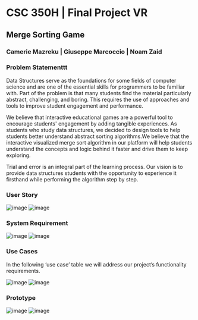 # CSC 350H | Final Project VR

## Merge Sorting Game

### Camerie Mazreku | Giuseppe Marcoccio | Noam Zaid

### Problem Statementtt

Data Structures serve as the foundations for some fields of computer science and are one of the essential skills for programmers to be familiar with. Part of the problem is that many students find the material particularly abstract, challenging, and boring. This requires the use of approaches and tools to improve student engagement and performance.

We believe that interactive educational games are a powerful tool to encourage students' engagement by adding tangible experiences. As students who study data structures, we decided to design tools to help students better understand abstract sorting algorithms.We believe that the interactive visualized merge sort algorithm in our platform will help students understand the concepts and logic behind it faster and drive them to keep exploring. 

Trial and error is an integral part of the learning process. Our vision is to provide data structures students with the opportunity to experience it firsthand while performing the algorithm step by step.

### User Story

![image](https://user-images.githubusercontent.com/72586685/143984489-091effe9-8b34-4c96-a879-1ea006c3f119.png)
![image](https://user-images.githubusercontent.com/72586685/143984716-4d2e0f68-795e-4f6b-92ac-304265c31827.png)

### System Requirement

![image](https://user-images.githubusercontent.com/72586685/143985086-296513eb-3736-457a-9792-6ccf2e3e5c58.png)
![image](https://user-images.githubusercontent.com/72586685/143985138-65ad8135-aba5-4795-9494-d255586e6fe1.png)

### Use Cases

In the following ‘use case’ table we will address our project’s functionality requirements.

![image](https://user-images.githubusercontent.com/72586685/143985574-d092896a-b600-47d6-8df8-8b7942d5315b.png)
![image](https://user-images.githubusercontent.com/72586685/143985655-1dd33ede-4474-42f9-93cf-1b522ff5c01b.png)

### Prototype

![image](https://user-images.githubusercontent.com/72586685/143985823-f9845eb8-ea44-403b-b091-844102d96677.png)
![image](https://user-images.githubusercontent.com/72586685/143985862-983ffcf0-ac0c-4b5c-bdd2-d6b64d2c23d1.png)



